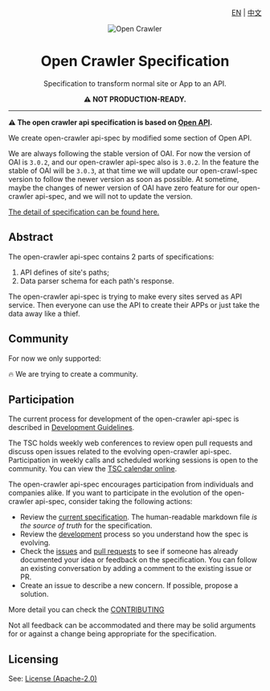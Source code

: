 <div align="right">

[EN](/README.md) | [中文](/docs/README_ZH.md)

</div>

<div align="center">

![Open Crawler](https://avatars0.githubusercontent.com/u/44334826?s=200&v=4)

# Open Crawler Specification

Specification to transform normal site or App to an API.

**:warning: NOT PRODUCTION-READY.**

</div>

---

**:warning: The open crawler api specification is based on [Open API](https://github.com/OAI/OpenAPI-Specification).**

We create open-crawler api-spec by modified some section of Open API.

We are always following the stable version of OAI. For now the version of OAI is `3.0.2`, and our open-crawler api-spec also is `3.0.2`. In the feature the stable of OAI will be `3.0.3`, at that time we will update our open-crawl-spec version to follow the newer version as soon as possible. At sometime, maybe the changes of newer version of OAI have zero feature for our open-crawler api-spec, and we will not to update the version.

[The detail of specification can be found here.](/versions/3.0.2.md)

## Abstract

The open-crawler api-spec contains 2 parts of specifications:
1. API defines of site's paths;
2. Data parser schema for each path's response.

The open-crawler api-spec is trying to make every sites served as API service. Then everyone can use the API to create their APPs or just take the data away like a thief.

## Community

For now we only supported:

:fire: We are trying to create a community. 

## Participation

The current process for development of the open-crawler api-spec is described in [Development Guidelines](DEVELOPMENT.md).

The TSC holds weekly web conferences to review open pull requests and discuss open issues related to the evolving open-crawler api-spec. Participation in weekly calls and scheduled working sessions is open to the community. You can view the [TSC calendar online](https://opencrawler.groups.io/g/tsc/calendar).

The open-crawler api-spec encourages participation from individuals and companies alike. If you want to participate in the evolution of the open-crawler api-spec, consider taking the following actions:

* Review the [current specification](versions/3.0.2.md). The human-readable markdown file _is the source of truth_ for the specification.
* Review the [development](DEVELOPMENT.md) process so you understand how the spec is evolving.
* Check the [issues](https://github.com/opencrawler/api-spec/issues) and [pull requests](https://github.com/opencrawler/api-spec/pulls) to see if someone has already documented your idea or feedback on the specification. You can follow an existing conversation by adding a comment to the existing issue or PR.
* Create an issue to describe a new concern. If possible, propose a solution.

More detail you can check the [CONTRIBUTING](.github/CONTRIBUTING.md)

Not all feedback can be accommodated and there may be solid arguments for or against a change being appropriate for the specification.

## Licensing

See: [License (Apache-2.0)](https://github.com/opencrawl/api-spec/blob/master/LICENSE)